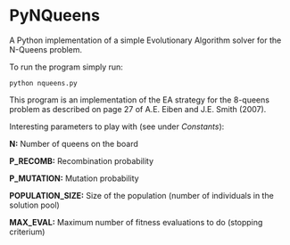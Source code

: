 PyNQueens
=========

A Python implementation of a simple Evolutionary Algorithm solver for the 
N-Queens problem.

To run the program simply run:

    python nqueens.py


This program is an implementation of the EA strategy for the 8-queens problem 
as described on page 27 of A.E. Eiben and J.E. Smith (2007).

Interesting parameters to play with (see under *Constants*):

**N:** Number of queens on the board

**P_RECOMB:** Recombination probability

**P_MUTATION:** Mutation probability

**POPULATION_SIZE:** Size of the population (number of individuals in the 
solution pool)

**MAX_EVAL:** Maximum number of fitness evaluations to do (stopping criterium)
